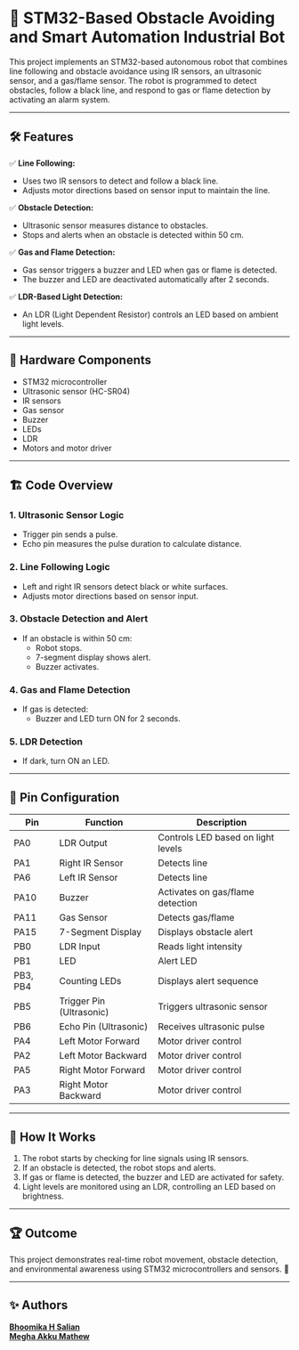 # 🚀 STM32-Based Obstacle Avoiding and Smart Automation Industrial Bot  

This project implements an STM32-based autonomous robot that combines line following and obstacle avoidance using IR sensors, an ultrasonic sensor, and a gas/flame sensor. The robot is programmed to detect obstacles, follow a black line, and respond to gas or flame detection by activating an alarm system.

---

## 🛠️ Features  
✅ **Line Following:**  
- Uses two IR sensors to detect and follow a black line.  
- Adjusts motor directions based on sensor input to maintain the line.  

✅ **Obstacle Detection:**  
- Ultrasonic sensor measures distance to obstacles.  
- Stops and alerts when an obstacle is detected within 50 cm.  

✅ **Gas and Flame Detection:**  
- Gas sensor triggers a buzzer and LED when gas or flame is detected.  
- The buzzer and LED are deactivated automatically after 2 seconds.  

✅ **LDR-Based Light Detection:**  
- An LDR (Light Dependent Resistor) controls an LED based on ambient light levels.  

---

## 📌 Hardware Components  
- STM32 microcontroller  
- Ultrasonic sensor (HC-SR04)  
- IR sensors  
- Gas sensor  
- Buzzer  
- LEDs  
- LDR  
- Motors and motor driver  

---

## 🏗️ Code Overview  
### 1. **Ultrasonic Sensor Logic**  
- Trigger pin sends a pulse.  
- Echo pin measures the pulse duration to calculate distance.  

### 2. **Line Following Logic**  
- Left and right IR sensors detect black or white surfaces.  
- Adjusts motor directions based on sensor input.  

### 3. **Obstacle Detection and Alert**  
- If an obstacle is within 50 cm:  
    - Robot stops.  
    - 7-segment display shows alert.  
    - Buzzer activates.  

### 4. **Gas and Flame Detection**  
- If gas is detected:  
    - Buzzer and LED turn ON for 2 seconds.  

### 5. **LDR Detection**  
- If dark, turn ON an LED.  

---

## 🔌 Pin Configuration  
| Pin | Function | Description |  
|------|----------|-------------|  
| PA0 | LDR Output | Controls LED based on light levels |  
| PA1 | Right IR Sensor | Detects line |  
| PA6 | Left IR Sensor | Detects line |  
| PA10 | Buzzer | Activates on gas/flame detection |  
| PA11 | Gas Sensor | Detects gas/flame |  
| PA15 | 7-Segment Display | Displays obstacle alert |  
| PB0 | LDR Input | Reads light intensity |  
| PB1 | LED | Alert LED |  
| PB3, PB4 | Counting LEDs | Displays alert sequence |  
| PB5 | Trigger Pin (Ultrasonic) | Triggers ultrasonic sensor |  
| PB6 | Echo Pin (Ultrasonic) | Receives ultrasonic pulse |  
| PA4 | Left Motor Forward   | Motor driver control            |  
| PA2 | Left Motor Backward  | Motor driver control            |  
| PA5 | Right Motor Forward  | Motor driver control            |  
| PA3 | Right Motor Backward | Motor driver control            |


---

## 🚀 How It Works  
1. The robot starts by checking for line signals using IR sensors.  
2. If an obstacle is detected, the robot stops and alerts.  
3. If gas or flame is detected, the buzzer and LED are activated for safety.  
4. Light levels are monitored using an LDR, controlling an LED based on brightness.  

---

## 🏆 Outcome  
This project demonstrates real-time robot movement, obstacle detection, and environmental awareness using STM32 microcontrollers and sensors. 🚀  

---

## ✨ Authors  
**[Bhoomika H Salian](https://github.com/BhoomikaSalian)**                                                                
**[Megha Akku Mathew](https://github.com/MeghaMathew-Sahyadri-ECE)**

